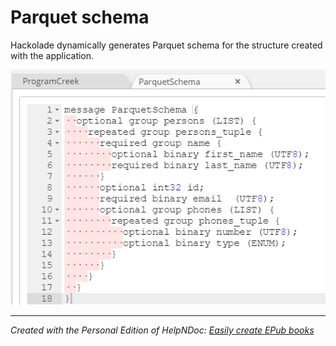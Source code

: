 # Parquet schema

Hackolade dynamically generates Parquet schema for the structure created with the application.

![Image](<lib/Parquet%20forward-engineering.png>)

***
_Created with the Personal Edition of HelpNDoc: [Easily create EPub books](<https://www.helpndoc.com/feature-tour>)_
